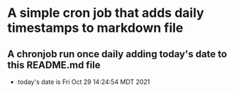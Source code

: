 A simple cron job that adds daily timestamps to markdown file
============================================================
## A chronjob run once daily adding today's date to this README.md file
* today's date is Fri Oct 29 14:24:54 MDT 2021
